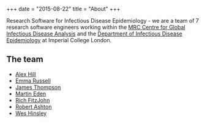 +++
date = "2015-08-22"
title = "About"
+++

Research Software for Infectious Disease Epidemiology - we are a team of 7 research software engineers working within the [MRC Centre for Global Infectious Disease Analysis](https://www.imperial.ac.uk/mrc-global-infectious-disease-analysis) and the [Department of Infectious Disease Epidemiology](https://www.imperial.ac.uk/school-public-health/infectious-disease-epidemiology) at Imperial College London.

## The team

* [Alex Hill](http://www.alexandra-hill.com/)
* [Emma Russell](https://github.com/EmmaLRussell)
* [James Thompson](https://github.com/JamesThompson1729)
* [Martin Eden](https://github.com/martineden)
* [Rich FitzJohn](https://richfitz.github.io)
* [Robert Ashton](https://github.com/r-ash)
* [Wes Hinsley](https://github.com/weshinsley)
